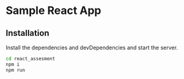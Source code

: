 # Sample React App

## Installation

Install the dependencies and devDependencies and start the server.

```sh
cd react_assesment
npm i
npm run
```
